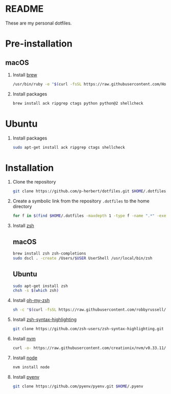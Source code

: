 # README

These are my personal dotfiles.

# Pre-installation

## macOS

1. Install [brew]

	~~~bash
	/usr/bin/ruby -e "$(curl -fsSL https://raw.githubusercontent.com/Homebrew/install/master/install)"
	~~~

2. Install packages

	~~~bash
	brew install ack ripgrep ctags python python@2 shellcheck
	~~~

# Ubuntu

1. Install packages

	~~~bash
	sudo apt-get install ack ripgrep ctags shellcheck
	~~~

# Installation

1. Clone the repository

    ~~~bash
    git clone https://github.com/p-herbert/dotfiles.git $HOME/.dotfiles
    ~~~

2. Create a symbolic link from the repository `.dotfiles` to the home directory

    ~~~bash
    for f in $(find $HOME/.dotfiles -maxdepth 1 -type f -name ".*" -exec basename ';'); do ln -s $f $HOME/$f; done
    ~~~

3. Install [zsh]

    ## macOS
    ~~~bash
    brew install zsh zsh-completions
    sudo dscl . -create /Users/$USER UserShell /usr/local/bin/zsh
    ~~~

    ## Ubuntu
    ~~~bash
    sudo apt-get install zsh
    chsh -s $(which zsh)
    ~~~

4. Install [oh-my-zsh]

    ~~~bash
    sh -c "$(curl -fsSL https://raw.githubusercontent.com/robbyrussell/oh-my-zsh/master/tools/install.sh)"
    ~~~

5. Install [zsh-syntax-highlighting]

    ~~~bash
    git clone https://github.com/zsh-users/zsh-syntax-highlighting.git $HOME/.zsh-syntax-highlighting
    ~~~

6. Install [nvm]

    ~~~bash
    curl -o- https://raw.githubusercontent.com/creationix/nvm/v0.33.11/install.sh | bash
    ~~~

7. Install [node]

    ~~~bash
    nvm install node
    ~~~

8. Install [pyenv]

    ~~~bash
    git clone https://github.com/pyenv/pyenv.git $HOME/.pyenv
    ~~~

[zsh]: https://www.zsh.org/
[oh-my-zsh]: https://ohmyz.sh/
[zsh-syntax-highlighting]: https://github.com/zsh-users/zsh-syntax-highlighting
[nvm]: https://github.com/creationix/nvm
[node]: https://nodejs.org/en/
[pyenv]: https://github.com/pyenv/pyenv
[brew]: https://brew.sh/

